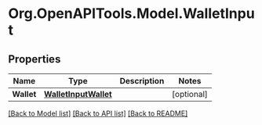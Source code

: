 
# Org.OpenAPITools.Model.WalletInput

## Properties

Name | Type | Description | Notes
------------ | ------------- | ------------- | -------------
**Wallet** | [**WalletInputWallet**](WalletInputWallet.md) |  | [optional] 

[[Back to Model list]](../README.md#documentation-for-models)
[[Back to API list]](../README.md#documentation-for-api-endpoints)
[[Back to README]](../README.md)

